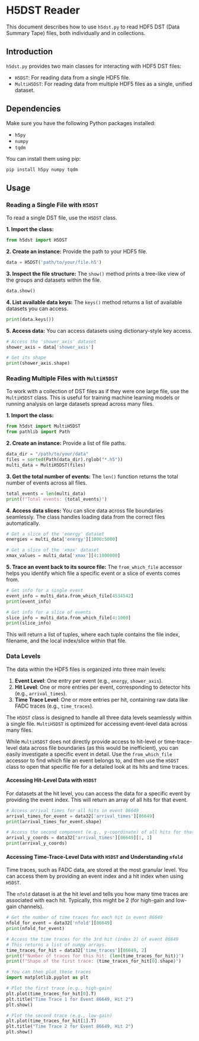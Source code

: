 # H5DST Reader

This document describes how to use `h5dst.py` to read HDF5 DST (Data Summary Tape) files, both individually and in collections.

## Introduction

`h5dst.py` provides two main classes for interacting with HDF5 DST files:

*   `H5DST`: For reading data from a single HDF5 file.
*   `MultiH5DST`: For reading data from multiple HDF5 files as a single, unified dataset.

## Dependencies

Make sure you have the following Python packages installed:

*   `h5py`
*   `numpy`
*   `tqdm`

You can install them using pip:
```bash
pip install h5py numpy tqdm
```

## Usage

### Reading a Single File with `H5DST`

To read a single DST file, use the `H5DST` class.

**1. Import the class:**
```python
from h5dst import H5DST
```

**2. Create an instance:**
Provide the path to your HDF5 file.
```python
data = H5DST('path/to/your/file.h5')
```

**3. Inspect the file structure:**
The `show()` method prints a tree-like view of the groups and datasets within the file.
```python
data.show()
```

**4. List available data keys:**
The `keys()` method returns a list of available datasets you can access.
```python
print(data.keys())
```

**5. Access data:**
You can access datasets using dictionary-style key access.
```python
# Access the 'shower_axis' dataset
shower_axis = data['shower_axis']

# Get its shape
print(shower_axis.shape)
```

### Reading Multiple Files with `MultiH5DST`

To work with a collection of DST files as if they were one large file, use the `MultiH5DST` class. This is useful for training machine learning models or running analysis on large datasets spread across many files.

**1. Import the class:**
```python
from h5dst import MultiH5DST
from pathlib import Path
```

**2. Create an instance:**
Provide a list of file paths.
```python
data_dir = "/path/to/your/data"
files = sorted(Path(data_dir).rglob("*.h5"))
multi_data = MultiH5DST(files)
```

**3. Get the total number of events:**
The `len()` function returns the total number of events across all files.
```python
total_events = len(multi_data)
print(f"Total events: {total_events}")
```

**4. Access data slices:**
You can slice data across file boundaries seamlessly. The class handles loading data from the correct files automatically.
```python
# Get a slice of the 'energy' dataset
energies = multi_data['energy'][1000:5000]

# Get a slice of the 'xmax' dataset
xmax_values = multi_data['xmax'][4:1000000]
```

**5. Trace an event back to its source file:**
The `from_which_file` accessor helps you identify which file a specific event or a slice of events comes from.
```python
# Get info for a single event
event_info = multi_data.from_which_file[4534542]
print(event_info)

# Get info for a slice of events
slice_info = multi_data.from_which_file[4:1000]
print(slice_info)
```

This will return a list of tuples, where each tuple contains the file index, filename, and the local index/slice within that file.

### Data Levels

The data within the HDF5 files is organized into three main levels:

1.  **Event Level**: One entry per event (e.g., `energy`, `shower_axis`).
2.  **Hit Level**: One or more entries per event, corresponding to detector hits (e.g., `arrival_times`).
3.  **Time Trace Level**: One or more entries per hit, containing raw data like FADC traces (e.g., `time_traces`).

The `H5DST` class is designed to handle all three data levels seamlessly within a single file. `MultiH5DST` is optimized for accessing event-level data across many files.

While `MultiH5DST` does not directly provide access to hit-level or time-trace-level data across file boundaries (as this would be inefficient), you can easily investigate a specific event in detail. Use the `from_which_file` accessor to find which file an event belongs to, and then use the `H5DST` class to open that specific file for a detailed look at its hits and time traces.

#### Accessing Hit-Level Data with `H5DST`

For datasets at the hit level, you can access the data for a specific event by providing the event index. This will return an array of all hits for that event.

```python
# Access arrival times for all hits in event 86649
arrival_times_for_event = data32['arrival_times'][86649]
print(arrival_times_for_event.shape)

# Access the second component (e.g., y-coordinate) of all hits for that event
arrival_y_coords = data32['arrival_times'][86649][:, 1]
print(arrival_y_coords)
```

#### Accessing Time-Trace-Level Data with `H5DST` and Understanding `nfold`

Time traces, such as FADC data, are stored at the most granular level. You can access them by providing an event index and a hit index when using `H5DST`.

The `nfold` dataset is at the hit level and tells you how many time traces are associated with each hit. Typically, this might be 2 (for high-gain and low-gain channels).

```python
# Get the number of time traces for each hit in event 86649
nfold_for_event = data32['nfold'][86649]
print(nfold_for_event)

# Access the time traces for the 3rd hit (index 2) of event 86649
# This returns a list of numpy arrays.
time_traces_for_hit = data32['time_traces'][86649, 2]
print(f"Number of traces for this hit: {len(time_traces_for_hit)}")
print(f"Shape of the first trace: {time_traces_for_hit[0].shape}")

# You can then plot these traces
import matplotlib.pyplot as plt

# Plot the first trace (e.g., high-gain)
plt.plot(time_traces_for_hit[0].T)
plt.title("Time Trace 1 for Event 86649, Hit 2")
plt.show()

# Plot the second trace (e.g., low-gain)
plt.plot(time_traces_for_hit[1].T)
plt.title("Time Trace 2 for Event 86649, Hit 2")
plt.show()
```
